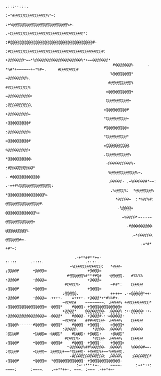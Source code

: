 ### 
                                                                      .:::--:::.                                                                      
                                                                :=*#@@@@@@@@@@@@@@%*=:                                                                
                                                            :+%@@@@@@@@@@@@@@@@@@@@@@@@%+:                                                            
                                                         .+@@@@@@@@@@@@@@@@@@@@@@@@@@@@@@@@*:                                                         
                                                       :#@@@@@@@@@@@@@@@@@@@@@@@@@@@@@@@@@@@@#-                                                       
                                                     :#@@@@@@@@@@@@@@@@@@@@@@@@@@@@@@@@@@@@@@@@#:                                                     
                                                    +@@@@@@@*==*%@@@@@@@@@@@@@@@@@@@@%*+==@@@@@@@*                                                    
                                                   #@@@@@@@%      -*%#*+======++*%#=.     #@@@@@@@#                                                   
                                                  %@@@@@@@@*                              =@@@@@@@@%.                                                 
                                                 #@@@@@@@@@%                              #@@@@@@@@@%                                                 
                                                =@@@@@@@@@@+                              =@@@@@@@@@@+                                                
                                                @@@@@@@@@@=                                :@@@@@@@@@@.                                               
                                               =@@@@@@@@@#                                  +@@@@@@@@@=                                               
                                               *@@@@@@@@@=                                  :@@@@@@@@@#                                               
                                               #@@@@@@@@@=                                  :@@@@@@@@@%                                               
                                               *@@@@@@@@@*                                  =@@@@@@@@@#                                               
                                               =@@@@@@@@@@.                                 %@@@@@@@@@+                                               
                                               .@@@@@@@@@@%                                *@@@@@@@@@@.                                               
                                                +@@@@@@@@@@%-                            :#@@@@@@@@@@*                                                
                                                 %@@@@@@@@@@@%=.                      .-#@@@@@@@@@@@@                                                 
                                                 .@@@@@- .=%@@@@@#*==:          .-=+#%@@@@@@@@@@@@@@:                                                 
                                                  .%@@@@%:  *@@@@@@@%            *@@@@@@@@@@@@@@@@%.                                                  
                                                    *@@@@@=  :*%@@%#:             @@@@@@@@@@@@@@@#.                                                   
                                                     -%@@@@=                      @@@@@@@@@@@@@%=                                                     
                                                       =%@@@@*=----=              @@@@@@@@@@@@=                                                       
                                                         -#@@@@@@@@@.             @@@@@@@@@%-                                                         
                                                           .=*@@@@@@.             @@@@@@#=.                                                           
                                                               .=*#*              +#*=:                                                               
                                                                                                                                                      
                                  .-+**##**+=-                        :::::      .::::.                  .::::.                                       
                                =%@@@@@@@@@@@@:   *@@@+              :@@@@#      +@@@@=                  +@@@@=                                       
                               #@@@@@@%#**##@#   -@@@@@.   #%%%%     :@@@@#      +@@@@=                  +@@@@=                                       
                              #@@@@%-             =##*:    @@@@@     :@@@@#      +@@@@=                  +@@@@=                                       
                             :@@@@@.              +++++ .-=@@@@@*++- :@@@@#      +@@@@= .++++-    =++++. +@@@@*+*#%%#+.                               
                             =@@@@#    ========. .@@@@% +@@@@@@@@@@* :@@@@@@@@@@@@@@@@= -@@@@*    #@@@@: +@@@@@@@@@@@@@=                              
                             +@@@@*    @@@@@@@@- .@@@@% :++@@@@@+++- :@@@@@@@@@@@@@@@@= -@@@@*    #@@@@- +@@@@#-::=@@@@@:                             
                             =@@@@#    ###@@@@@- .@@@@%    @@@@@     :@@@@%------#@@@@= -@@@@*    #@@@@- +@@@@-    =@@@@+                             
                             :@@@@@.      *@@@@- .@@@@%    @@@@@     :@@@@#      +@@@@= -@@@@*    #@@@@- +@@@@-    -@@@@*                             
                              #@@@@%-     *@@@@- .@@@@%    @@@@@     :@@@@#      +@@@@= -@@@@#    #@@@@- +@@@@-    +@@@@=                             
                               *@@@@@@%##%@@@@@- .@@@@%    %@@@@#==- :@@@@#      +@@@@= :@@@@@+==*@@@@@- +@@@@%+==*@@@@@.                             
                                -#@@@@@@@@@@@@@: .@@@@%    :@@@@@@@* :@@@@#      +@@@@=  *@@@@@@@@@@@@@- +@@@@@@@@@@@@@:                              
                                   :=++***+=-.    ====-      :=+*++:  ====:      :====.   .=+**++-. ===. :=== .-++*+=-                                
